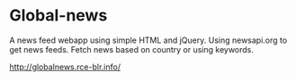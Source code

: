 # Global-news
A news feed webapp using simple HTML and jQuery. Using newsapi.org to get news feeds.
Fetch news based on country or using keywords.

http://globalnews.rce-blr.info/
